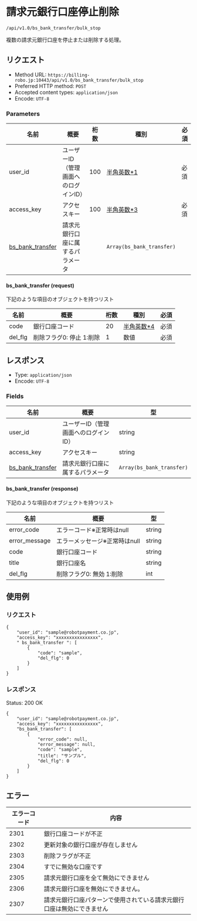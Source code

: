 # 請求元銀行口座停止削除

`/api/v1.0/bs_bank_transfer/bulk_stop`

複数の請求元銀行口座を停止または削除する処理。

## リクエスト
- Method URL: `https://billing-robo.jp:10443/api/v1.0/bs_bank_transfer/bulk_stop`
- Preferred HTTP method: `POST`
- Accepted content types: `application/json`
- Encode: `UTF-8`

### Parameters

| 名前                                        | 概要                                 | 桁数 | 種別                               | 必須 |
| ------------------------------------------- | ------------------------------------ | ---- | ---------------------------------- | ---- |
| user_id                                     | ユーザーID（管理画面へのログインID） | 100  | [半角英数\*1](/README.md#種別注釈) | 必須 |
| access_key                                  | アクセスキー                         | 100  | [半角英数\*3](/README.md#種別注釈) | 必須 |
| [bs_bank_transfer](#bsbanktransfer-request) | 請求元銀行口座に属するパラメータ     |      | `Array(bs_bank_transfer)`          |      |

#### bs_bank_transfer (request)

<!-- 要素が多くないものは detail, summaryタグを使わない (なくても見やすくため) -->

下記のような項目のオブジェクトを持つリスト

| 名前    | 概要                     | 桁数 | 種別                               | 必須 |
| ------- | ------------------------ | ---- | ---------------------------------- | ---- |
| code    | 銀行口座コード           | 20   | [半角英数\*4](/README.md#種別注釈) | 必須 |
| del_flg | 削除フラグ0: 停止 1:削除 | 1    | 数値                               | 必須 |


## レスポンス

- Type: `application/json`
- Encode: `UTF-8`

### Fields

| 名前                                         | 概要                                 | 型                        |
| -------------------------------------------- | ------------------------------------ | ------------------------- |
| user_id                                      | ユーザーID（管理画面へのログインID） | string                    |
| access_key                                   | アクセスキー                         | string                    |
| [bs_bank_transfer](#bsbanktransfer-response) | 請求元銀行口座に属するパラメータ     | `Array(bs_bank_transfer)` |

#### bs_bank_transfer (response)

<!-- 要素が多くないものは detail, summaryタグを使わない (なくても見やすくため) -->

下記のような項目のオブジェクトを持つリスト

| 名前          | 概要                          | 型     |
| ------------- | ----------------------------- | ------ |
| error_code    | エラーコード※正常時はnull     | string |
| error_message | エラーメッセージ※正常時はnull | string |
| code          | 銀行口座コード                | string |
| title         | 銀行口座名                    | string |
| del_flg       | 削除フラグ0: 無効 1:削除      | int    |


## 使用例

### リクエスト

```
{
    "user_id": "sample@robotpayment.co.jp",
    "access_key": "xxxxxxxxxxxxxxxx",
    " bs_bank_transfer ": [
        {
            "code": "sample",
            "del_flg": 0
        }
    ]
}
```

### レスポンス

Status: 200 OK

```
{
    "user_id": "sample@robotpayment.co.jp",
    "access_key": "xxxxxxxxxxxxxxxx",
    "bs_bank_transfer": [
        {
            "error_code": null,
            "error_message": null,
            "code": "sample",
            "title": "サンプル",
            "del_flg": 0
        }
    ]
}
```

## エラー

| エラーコード | 内容                                                                   |
| ------------ | ---------------------------------------------------------------------- |
| 2301         | 銀行口座コードが不正                                                   |
| 2302         | 更新対象の銀行口座が存在しません                                       |
| 2303         | 削除フラグが不正                                                       |
| 2304         | すでに無効な口座です                                                   |
| 2305         | 請求元銀行口座を全て無効にできません                                   |
| 2306         | 請求元銀行口座を無効にできません。                                     |
| 2307         | 請求元銀行口座パターンで使用されている請求元銀行口座は無効にできません |